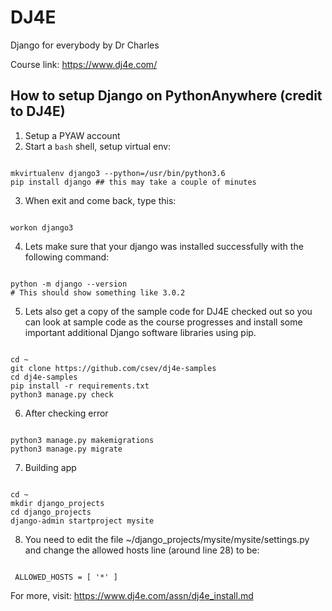 # DJ4E
Django for everybody by Dr Charles

Course link: https://www.dj4e.com/

## How to setup Django on PythonAnywhere (credit to DJ4E)
1. Setup a PYAW account
2. Start a `bash` shell, setup virtual env:
<pre><code>
mkvirtualenv django3 --python=/usr/bin/python3.6
pip install django ## this may take a couple of minutes
</pre></code>
3. When exit and come back, type this:
<pre><code>
workon django3
</pre></code>
4. Lets make sure that your django was installed successfully with the following command:
<pre><code>
python -m django --version
# This should show something like 3.0.2
</pre></code>
5. Lets also get a copy of the sample code for DJ4E checked out so you can look at sample code as the course progresses and install some important additional Django software libraries using pip.
<pre><code>
cd ~
git clone https://github.com/csev/dj4e-samples
cd dj4e-samples
pip install -r requirements.txt
python3 manage.py check
</pre></code>
6. After checking error
<pre><code>
python3 manage.py makemigrations
python3 manage.py migrate
</pre></code>
7. Building app
<pre><code>
cd ~
mkdir django_projects
cd django_projects
django-admin startproject mysite
</pre></code>
8. You need to edit the file ~/django_projects/mysite/mysite/settings.py and change the allowed hosts line (around line 28) to be:
<pre><code>
 ALLOWED_HOSTS = [ '*' ]
</pre></code>

For more, visit: https://www.dj4e.com/assn/dj4e_install.md